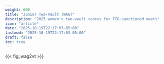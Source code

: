 ```yaml
---
weight: 600
title: "Junior Two-Vault (WAG)"
description: "2025 women's two-vault scores for FIG-sanctioned meets"
icon: "article"
date: "2025-10-19T22:17:03-05:00"
lastmod: "2025-10-19T22:17:03-05:00"
draft: false
toc: true
---
```


{{< fig_wag2vt >}}